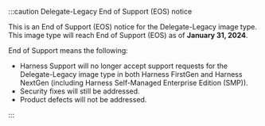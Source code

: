 :::caution Delegate-Legacy End of Support (EOS) notice

This is an End of Support (EOS) notice for the Delegate-Legacy image type. This image type will reach End of Support (EOS) as of **January 31, 2024**.

End of Support means the following:

- Harness Support will no longer accept support requests for the Delegate-Legacy image type in both Harness FirstGen and Harness NextGen (including Harness Self-Managed Enterprise Edition (SMP)).
- Security fixes will still be addressed.
- Product defects will not be addressed.

:::

